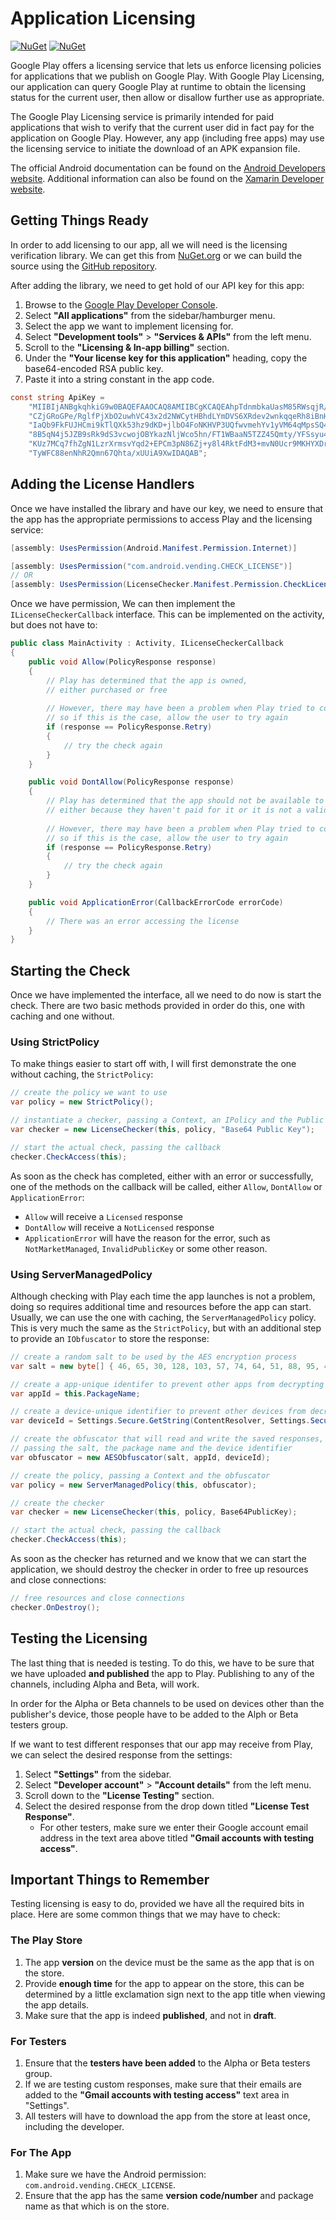 # Application Licensing

[![NuGet](https://img.shields.io/nuget/vpre/Xamarin.Google.Android.Vending.Licensing.svg)][1]
[![NuGet](https://img.shields.io/nuget/dt/Xamarin.Google.Android.Vending.Licensing.svg)][1]

Google Play offers a licensing service that lets us enforce licensing policies for applications
that we publish on Google Play. With Google Play Licensing, our application can query Google Play
at runtime to obtain the licensing status for the current user, then allow or disallow further
use as appropriate.

The Google Play Licensing service is primarily intended for paid applications that wish to verify
that the current user did in fact pay for the application on Google Play. However, any app
(including free apps) may use the licensing service to initiate the download of an APK expansion
file.

The official Android documentation can be found on the [Android Developers website][4]. Additional
information can also be found on the [Xamarin Developer website][5].

## Getting Things Ready

In order to add licensing to our app, all we will need is the licensing verification library. We
can get this from [NuGet.org][1] or we can build the source using the [GitHub repository][2].

After adding the library, we need to get hold of our API key for this app:

  1. Browse to the [Google Play Developer Console][3].
  2. Select **"All applications"** from the sidebar/hamburger menu.
  2. Select the app we want to implement licensing for.
  3. Select **"Development tools"** > **"Services & APIs"** from the left menu.
  4. Scroll to the **"Licensing & In-app billing"** section.
  5. Under the **"Your license key for this application"** heading, copy the base64-encoded 
     RSA public key.
  6. Paste it into a string constant in the app code.

```csharp
const string ApiKey =
    "MIIBIjANBgkqhkiG9w0BAQEFAAOCAQ8AMIIBCgKCAQEAhpTdnmbkaUasM85RWsqjR/p2dxz" +
    "CZjGRoGPe/RglfPjXbO2uwhVC43x2d2NWCytHBhdLYmDVS6XRdev2wnkqqeRh8iBnHZKvcT" +
    "IaQb9FkFUJHCmi9kTlQXk53hz9dKD+jlbO4FoNKHVP3UQfwvmehYv1yVM64qMpsSQ4UcjiE" +
    "8B5qN4j5JZB9sRk9dS3vcwojOBYkazNljWco5hn/FT1WBaaN5TZZ45Qmty/YFSsyu4pUvU5" +
    "KUz7MCq7fhZgN1LzrXrmsvYqd2+EPCm3pN86Zj+y8l4RktFdM3+mvN0Ucr9MKHYXDr2yhtM" +
    "TyWFC88enNhR2Qmn67Qhta/xUUiA9XwIDAQAB";
```

## Adding the License Handlers

Once we have installed the library and have our key, we need to ensure that the app has the
appropriate permissions to access Play and the licensing service:

```csharp
[assembly: UsesPermission(Android.Manifest.Permission.Internet)]

[assembly: UsesPermission("com.android.vending.CHECK_LICENSE")]
// OR
[assembly: UsesPermission(LicenseChecker.Manifest.Permission.CheckLicense)]
```

Once we have permission, We can then implement the `ILicenseCheckerCallback` interface. This
can be implemented on the activity, but does not have to:

```csharp
public class MainActivity : Activity, ILicenseCheckerCallback
{
    public void Allow(PolicyResponse response)
    {
        // Play has determined that the app is owned,
        // either purchased or free
        
        // However, there may have been a problem when Play tried to connect,
        // so if this is the case, allow the user to try again
        if (response == PolicyResponse.Retry)
        {
            // try the check again
        }
    }

    public void DontAllow(PolicyResponse response)
    {
        // Play has determined that the app should not be available to the user,
        // either because they haven't paid for it or it is not a valid app
        
        // However, there may have been a problem when Play tried to connect,
        // so if this is the case, allow the user to try again
        if (response == PolicyResponse.Retry)
        {
            // try the check again
        }
    }

    public void ApplicationError(CallbackErrorCode errorCode)
    {
        // There was an error accessing the license
    }
}
```

## Starting the Check

Once we have implemented the interface, all we need to do now is start the check. There are
two basic methods provided in order do this, one with caching and one without.

### Using StrictPolicy

To make things easier to start off with, I will first demonstrate the one without caching,
the `StrictPolicy`:

```csharp
// create the policy we want to use
var policy = new StrictPolicy();

// instantiate a checker, passing a Context, an IPolicy and the Public Key
var checker = new LicenseChecker(this, policy, "Base64 Public Key");

// start the actual check, passing the callback
checker.CheckAccess(this);
```

As soon as the check has completed, either with an error or successfully, one of the methods
on the callback will be called, either `Allow`, `DontAllow` or `ApplicationError`:

 - `Allow` will receive a `Licensed` response  
 - `DontAllow` will receive a `NotLicensed` response  
 - `ApplicationError` will have the reason for the error, such as
   `NotMarketManaged`, `InvalidPublicKey` or some other reason.

### Using ServerManagedPolicy

Although checking with Play each time the app launches is not a problem, doing so requires
additional time and resources before the app can start. Usually, we can use the one with caching,
the `ServerManagedPolicy` policy. This is very much the same as the `StrictPolicy`, but with an
additional step to provide an `IObfuscator` to store the response:

```csharp
// create a random salt to be used by the AES encryption process
var salt = new byte[] { 46, 65, 30, 128, 103, 57, 74, 64, 51, 88, 95, 45, 77, 117, 36 };

// create a app-unique identifer to prevent other apps from decrypting the responses
var appId = this.PackageName;

// create a device-unique identifier to prevent other devices from decrypting the responses
var deviceId = Settings.Secure.GetString(ContentResolver, Settings.Secure.AndroidId);
```

```csharp
// create the obfuscator that will read and write the saved responses, 
// passing the salt, the package name and the device identifier
var obfuscator = new AESObfuscator(salt, appId, deviceId);

// create the policy, passing a Context and the obfuscator
var policy = new ServerManagedPolicy(this, obfuscator);

// create the checker
var checker = new LicenseChecker(this, policy, Base64PublicKey);

// start the actual check, passing the callback
checker.CheckAccess(this); 
```

As soon as the checker has returned and we know that we can start the application, we should
destroy the checker in order to free up resources and close connections:

```csharp
// free resources and close connections
checker.OnDestroy();
```

## Testing the Licensing

The last thing that is needed is testing. To do this, we have to be sure that we have uploaded
**and published** the app to Play. Publishing to any of the channels, including Alpha and Beta,
will work. 

In order for the Alpha or Beta channels to be used on devices other than the publisher's device,
those people have to be added to the Alph or Beta testers group.

If we want to test different responses that our app may receive from Play, we can select the
desired response from the settings:

  1. Select **"Settings"** from the sidebar.
  2. Select **"Developer account"** > **"Account details"** from the left menu.
  3. Scroll down to the **"License Testing"** section.
  4. Select the desired response from the drop down titled **"License Test Response"**.
      * For other testers, make sure we enter their Google account email address in the text
        area above titled **"Gmail accounts with testing access"**.

## Important Things to Remember

Testing licensing is easy to do, provided we have all the required bits in place. Here are
some common things that we may have to check:

### The Play Store

  1. The app **version** on the device must be the same as the app that is on the store.
  2. Provide **enough time** for the app to appear on the store, this can be determined by a
     little exclamation sign next to the app title when viewing the app details.
  3. Make sure that the app is indeed **published**, and not in **draft**.

### For Testers

  1. Ensure that the **testers have been added** to the Alpha or Beta testers group.
  2. If we are testing custom responses, make sure that their emails are added to the
     **"Gmail accounts with testing access"** text area in "Settings".
  3. All testers will have to download the app from the store at least once, including
     the developer.

### For The App

  1. Make sure we have the Android permission: `com.android.vending.CHECK_LICENSE`.
  2. Ensure that the app has the same **version code/number** and package name as that which is
     on the store.


[1]: https://www.nuget.org/packages/Xamarin.Google.Android.Vending.Licensing
[2]: https://github.com/xamarin/XamarinComponents/tree/master/Android/GoogleAndroidVending
[3]: https://play.google.com/apps/publish
[4]: https://developer.android.com/google/play/licensing
[5]: https://developer.xamarin.com/guides/android/deployment,_testing,_and_metrics/publishing_an_application/part_4_-_google_licensing_services/

